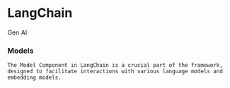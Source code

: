 # LangChain
Gen AI 


### Models
    The Model Component in LangChain is a crucial part of the framework, designed to facilitate interactions with various language models and embedding models.